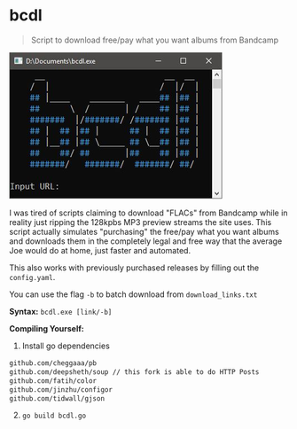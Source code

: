 # bcdl
> Script to download free/pay what you want albums from Bandcamp

![](sc.jpg)

I was tired of scripts claiming to download "FLACs" from Bandcamp while in reality just ripping the 128kpbs MP3 preview streams the site uses. This script actually simulates "purchasing" the free/pay what you want albums and downloads them in the completely legal and free way that the average Joe would do at home, just faster and automated.

This also works with previously purchased releases by filling out the `config.yaml`.

You can use the flag `-b` to batch download from `download_links.txt`

**Syntax:** `bcdl.exe [link/-b]`

**Compiling Yourself:**
1. Install go dependencies
```
github.com/cheggaaa/pb
github.com/deepsheth/soup // this fork is able to do HTTP Posts
github.com/fatih/color
github.com/jinzhu/configor
github.com/tidwall/gjson
```
2. `go build bcdl.go`
